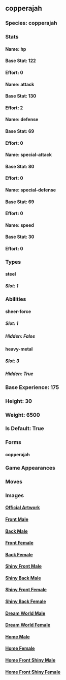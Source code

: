 ## copperajah
### Species: copperajah
### Stats
#### Name: hp
#### Base Stat: 122
#### Effort: 0
#### Name: attack
#### Base Stat: 130
#### Effort: 2
#### Name: defense
#### Base Stat: 69
#### Effort: 0
#### Name: special-attack
#### Base Stat: 80
#### Effort: 0
#### Name: special-defense
#### Base Stat: 69
#### Effort: 0
#### Name: speed
#### Base Stat: 30
#### Effort: 0
### Types
#### steel
##### Slot: 1
### Abilities
#### sheer-force
##### Slot: 1
##### Hidden: False
#### heavy-metal
##### Slot: 3
##### Hidden: True
### Base Experience: 175
### Height: 30
### Weight: 6500
### Is Default: True
### Forms
#### copperajah
### Game Appearances
### Moves
### Images
#### [Official Artwork](https://raw.githubusercontent.com/PokeAPI/sprites/master/sprites/pokemon/other/official-artwork/879.png)
#### [Front Male](https://raw.githubusercontent.com/PokeAPI/sprites/master/sprites/pokemon/879.png)
#### [Back Male](https://raw.githubusercontent.com/PokeAPI/sprites/master/sprites/pokemon/back/879.png)
#### [Front Female](None)
#### [Back Female](None)
#### [Shiny Front Male](https://raw.githubusercontent.com/PokeAPI/sprites/master/sprites/pokemon/shiny/879.png)
#### [Shiny Back Male](https://raw.githubusercontent.com/PokeAPI/sprites/master/sprites/pokemon/back/879.png)
#### [Shiny Front Female](None)
#### [Shiny Back Female](None)
#### [Dream World Male](None)
#### [Dream World Female](None)
#### [Home Male](https://raw.githubusercontent.com/PokeAPI/sprites/master/sprites/pokemon/other/home/879.png)
#### [Home Female](None)
#### [Home Front Shiny Male](https://raw.githubusercontent.com/PokeAPI/sprites/master/sprites/pokemon/other/home/shiny/879.png)
#### [Home Front Shiny Female](None)